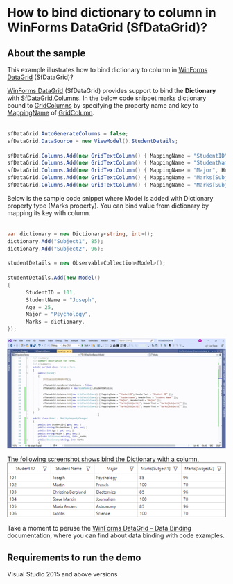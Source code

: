 # How to bind dictionary to column in WinForms DataGrid (SfDataGrid)?

## About the sample
This example illustrates how to bind dictionary to column in [WinForms DataGrid](https://www.syncfusion.com/winforms-ui-controls/datagrid) (SfDataGrid)?

[WinForms DataGrid](https://www.syncfusion.com/winforms-ui-controls/datagrid) (SfDataGrid) provides support to bind the **Dictionary** with [SfDataGrid.Columns](https://help.syncfusion.com/cr/windowsforms/Syncfusion.WinForms.DataGrid.SfDataGrid.html#Syncfusion_WinForms_DataGrid_SfDataGrid_Columns).
In the below code snippet marks dictionary bound to [GridColumns](https://help.syncfusion.com/cr/windowsforms/Syncfusion.WinForms.DataGrid.GridColumn.html) by specifying the property name and key to [MappingName](https://help.syncfusion.com/cr/windowsforms/Syncfusion.WinForms.DataGrid.GridColumnBase.html#Syncfusion_WinForms_DataGrid_GridColumnBase_MappingName) of [GridColumn](https://help.syncfusion.com/cr/windowsforms/Syncfusion.WinForms.DataGrid.GridColumn.html).


```C#

sfDataGrid.AutoGenerateColumns = false;
sfDataGrid.DataSource = new ViewModel().StudentDetails; 

sfDataGrid.Columns.Add(new GridTextColumn() { MappingName = "StudentID", HeaderText = "Student ID" });
sfDataGrid.Columns.Add(new GridTextColumn() { MappingName = "StudentName", HeaderText = "Student Name" });
sfDataGrid.Columns.Add(new GridTextColumn() { MappingName = "Major", HeaderText = "Major" });
sfDataGrid.Columns.Add(new GridTextColumn() { MappingName = "Marks[Subject1]", HeaderText = "Marks[Subject1]" });
sfDataGrid.Columns.Add(new GridTextColumn() { MappingName = "Marks[Subject2]", HeaderText = "Marks[Subject2]" });

```

Below is the sample code snippet where Model is added with Dictionary property type (Marks property). You can bind value from dictionary by mapping its key with column.

```C#

var dictionary = new Dictionary<string, int>();
dictionary.Add("Subject1", 85);
dictionary.Add("Subject2", 96);

studentDetails = new ObservableCollection<Model>();

studentDetails.Add(new Model()
{
      StudentID = 101,
      StudentName = "Joseph",
      Age = 25,
      Major = "Psychology",
      Marks = dictionary,
});

```
![Shows the dictionary bind with a column in SfDataGrid](BindDicitionary.gif)

The following screenshot shows bind the Dictionary with a column, 
![Shows bind dictionary to column in SfDataGrid](dictionarybindedColumn.png)

Take a moment to peruse the [WinForms DataGrid – Data Binding](https://help.syncfusion.com/windowsforms/datagrid/databinding) documentation, where you can find about data binding with code examples.

## Requirements to run the demo
Visual Studio 2015 and above versions
